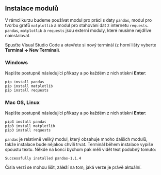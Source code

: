 ## Instalace modulů

V rámci kurzu budeme používat modul pro práci s daty `pandas`, modul pro tvorbu grafů `matplotlib` a modul pro stahování dat z internetu `requests`. `pandas`, `matplotlib` a `requests` jsou externí moduly, které musíme nejdříve nainstalovat.

Spusťte Visual Studio Code a otevřete si nový terminál (z horní lišty vyberte **Terminal → New Terminal**).

### Windows
Napište postupně následující příkazy a po každém z nich stiskni **Enter**:

```shell
pip install pandas
pip install matplotlib
pip install requests
```

### Mac OS, Linux
Napište postupně následující příkazy a po každém z nich stiskni **Enter**:

```shell
pip3 install pandas
pip3 install matplotlib
pip3 install requests
```

`pandas` je relativně veliký modul, který obsahuje mnoho dalších modulů, takže instalace bude nějakou chvíli trvat. Terminál během instalace vypíše spoustu textu. Někde na konci bychom pak měli vidět text podobný tomuto:

```shell
Successfully installed pandas-1.1.4
```

Čísla verzí se mohou lišit, záleží na tom, jaká verze je právě aktuální. 